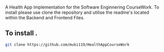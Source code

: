 A Health App Implementation for the Software Enginnering CourseWork.
To install please use clone the repository and utilise the readme's located within the Backend and Frontend Files.


## To install .
```bash 
git clone https://github.com/muki119/HealthAppCourseWork
```
